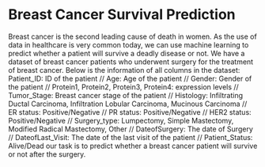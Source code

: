 # Breast Cancer Survival Prediction
Breast cancer is the second leading cause of death in women. As the use of data in healthcare is very common today, we can use machine learning to predict whether a patient will survive a deadly disease or not.
We have a dataset of breast cancer patients who underwent surgery for the treatment of breast cancer. Below is the information of all columns in the dataset: Patient_ID: ID of the patient // Age: Age of the patient // Gender: Gender of the patient // Protein1, Protein2, Protein3, Protein4: expression levels // Tumor_Stage: Breast cancer stage of the patient // Histology: Infiltrating Ductal Carcinoma, Infiltration Lobular Carcinoma, Mucinous Carcinoma // ER status: Positive/Negative // PR status: Positive/Negative // HER2 status: Positive/Negative // Surgery_type: Lumpectomy, Simple Mastectomy, Modified Radical Mastectomy, Other // DateofSurgery: The date of Surgery // DateofLast_Visit: The date of the last visit of the patient // Patient_Status: Alive/Dead our task is to predict whether a breast cancer patient will survive or not after the surgery.
